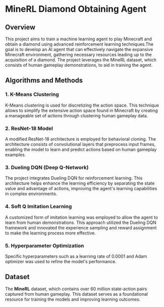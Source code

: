 # MineRL Diamond Obtaining Agent

## Overview

This project aims to train a machine learning agent to play Minecraft and obtain a diamond  using advanced reinforcement learning techniques.The goal is to develop an AI agent that can effectively navigate the expansive Minecraft environment, gathering necessary resources leading up to the acquisition of a diamond.  The project leverages the MineRL dataset, which consists of human gameplay demonstrations, to aid in training the agent.

## Algorithms and Methods

### 1. K-Means Clustering
K-Means clustering is used for discretizing the action space. This technique allows to simplify the extensive action space found in Minecraft by creating a manageable set of actions through clustering human gameplay data.

### 2. ResNet-18 Model
A modified ResNet-18 architecture is employed for behavioral cloning. The architecture consists of convolutional layers that preprocess input frames, enabling the model to learn and predict actions based on human gameplay examples.

### 3. Dueling DQN (Deep Q-Network)
The project integrates Dueling DQN for reinforcement learning. This architecture helps enhance the learning efficiency by separating the state value and advantage of actions, improving the agent's learning capabilities in complex environments.

### 4. Soft Q Imitation Learning
A customized form of imitation learning was employed to allow the agent to learn from human demonstrations. This approach utilized the Dueling DQN framework and innovated the experience sampling and reward assignment to make the learning process more effective.

### 5. Hyperparameter Optimization
Specific hyperparameters such as a learning rate of 0.0001 and Adam optimizer was used to refine the model's performance. 


## Dataset

The **MineRL** dataset, which contains over 60 million state-action pairs captured from human gameplay. This dataset serves as a foundational resource for training the models and improving learning outcomes.


